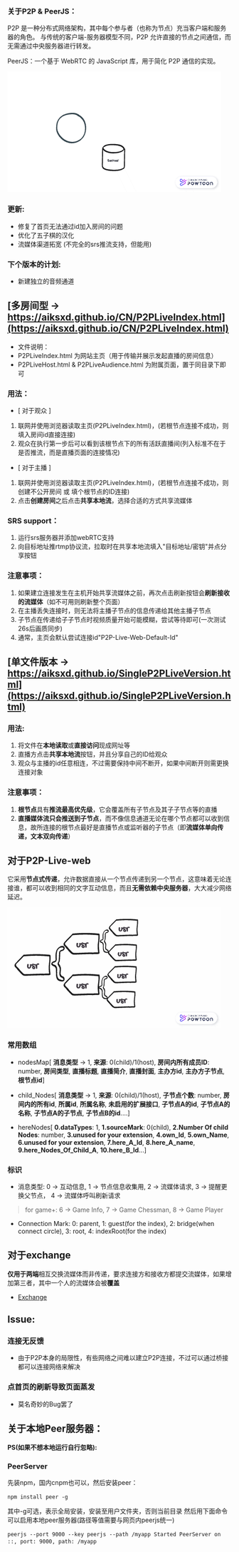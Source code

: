 ### **关于P2P & PeerJS**：
P2P 是一种分布式网络架构，其中每个参与者（也称为节点）充当客户端和服务器的角色。
与传统的客户端-服务器模型不同，P2P 允许直接的节点之间通信，而无需通过中央服务器进行转发。

PeerJS：一个基于 WebRTC 的 JavaScript 库，用于简化 P2P 通信的实现。

![P2PGIF](https://github.com/aiksxd/material/blob/main/img/P2PGIF.gif)

### 更新:
+ 修复了首页无法通过id加入房间的问题
+ 优化了五子棋的汉化
+ 流媒体渠道拓宽 (不完全的srs推流支持，但能用)

### 下个版本的计划:
+ 新建独立的音频通道

## [多房间型 -> https://aiksxd.github.io/CN/P2PLiveIndex.html](https://aiksxd.github.io/CN/P2PLiveIndex.html)
+ 文件说明：
+ P2PLiveIndex.html 为网站主页（用于传输并展示发起直播的房间信息）
+ P2PLiveHost.html & P2PLiveAudience.html 为附属页面，置于同目录下即可
### 用法：
+ [ 对于观众 ]
1. 联网并使用浏览器读取主页(P2PLiveIndex.html)，(若根节点连接不成功，则填入房间id直接连接)
3. 观众在执行第一步后可以看到该根节点下的所有活跃直播间(列入标准不在于是否推流，而是直播页面的连接情况)
+ [ 对于主播 ]
1. 联网并使用浏览器读取主页(P2PLiveIndex.html)，(若根节点连接不成功，则创建不公开房间 或 填个根节点的ID连接)
2. 点击**创建房间**之后点击**共享本地流**，选择合适的方式共享流媒体

### **SRS support**：
1. 运行srs服务器并添加webRTC支持
2. 向目标地址推rtmp协议流，拉取时在共享本地流填入"目标地址/密钥"并点分享按钮

### **注意事项**：
1. 如果建立连接发生在主机开始共享流媒体之前，再次点击刷新按钮会**刷新接收的流媒体**（如不可用则刷新整个页面）
2. 在主播丢失连接时，则无法将主播子节点的信息传递给其他主播子节点
3. 子节点在传递给子子节点时视频质量开始可能模糊，尝试等待即可(一次测试26s后画质同步)
4. 通常，主页会默认尝试连接id"P2P-Live-Web-Default-Id"


## [单文件版本 -> https://aiksxd.github.io/SingleP2PLiveVersion.html](https://aiksxd.github.io/SingleP2PLiveVersion.html)
### 用法:
1. 将文件在**本地读取**或**直接访问**现成网址等
2. 直播方点击**共享本地流**按钮，并且分享自己的ID给观众
3. 观众与主播的id任意相连，不过需要保持中间不断开，如果中间断开则需更换连接对象

### **注意事项**：
1. **根节点**具有**推流最高优先级**，它会覆盖所有子节点及其子子节点等的直播
2. **直播媒体流只会推送到子节点**，而不像信息通道无论在哪个节点都可以收到信息，故所连接的根节点最好是直播节点或监听器的子节点（即**流媒体单向传递，文本双向传递**）

## 对于**P2P-Live-web**
它采用**节点式传递**，允许数据直接从一个节点传递到另一个节点，这意味着无论连接谁，都可以收到相同的文字互动信息，而且**无需依赖中央服务器**，大大减少网络延迟。

 ![DeliverGIF](https://github.com/aiksxd/material/blob/main/img/DeliverGIF.gif)

### 常用数组
+ nodesMap[ **消息类型** -> 1, **来源**: 0(child)/1(host), **房间内所有成员ID**: number, **房间类型**, **直播标题**, **直播简介**, **直播封面**, **主办方id**, **主办方子节点**, **根节点id**]

+ child_Nodes[ **消息类型** -> 1, **来源**: 0(child)/1(host), **子节点个数**: number, **房间内的所有id**, **所属id**, **所属名称**, **未启用的扩展接口**, **子节点A的id**, **子节点A的名称**, **子节点A的子节点**, **子节点B的id**....]

+ hereNodes[ **0.dataTypes**: 1, **1.sourceMark**: 0(child), **2.Number Of child Nodes**: number, **3.unused for your extension**, **4.own_Id**, **5.own_Name**, **6.unused for your extension**, **7.here_A_Id**, **8.here_A_name**, **9.here_Nodes_Of_Child_A**, **10.here_B_Id**...]

### 标识
+ 消息类型: 0 -> 互动信息, 1 -> 节点信息收集用, 2 -> 流媒体请求, 3 -> 提醒更换父节点， 4 -> 流媒体呼叫刷新请求
> for game+: 6 -> Game Info, 7 -> Game Chessman, 8 -> Game Player

+ Connection Mark: 0: parent, 1: guest(for the index), 2: bridge(when connect circle), 3: root, 4: indexRoot(for the index)

## 对于**exchange**
**仅用于两端**相互交换流媒体而非传递，要求连接方和接收方都提交流媒体，如果增加第三者，其中一个人的流媒体会被**覆盖**
- [Exchange](https://aiksxd.github.io/exchange.html)

## Issue: 
### 连接无反馈
+ 由于P2P本身的局限性，有些网络之间难以建立P2P连接，不过可以通过桥接都可以连接网络来解决
### 点首页的刷新导致页面蒸发
+ 莫名奇妙的Bug罢了

## **关于本地Peer服务器**：
**PS(如果不想本地运行自行忽略):**
### PeerServer
先装npm，国内cnpm也可以，然后安装peer：
```
npm install peer -g
```
其中-g可选，表示全局安装，安装至用户文件夹，否则当前目录 
然后用下面命令可以启用本地peer服务器(路径等值需要与网页内peerjs统一)
```
peerjs --port 9000 --key peerjs --path /myapp Started PeerServer on ::, port: 9000, path: /myapp
```

